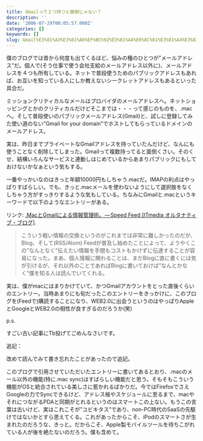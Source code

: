 ```yaml
---
title: Gmailって２つ持つと面倒じゃない？
description: ''
date: '2006-07-29T00:05:57.000Z'
categories: []
keywords: []
slug: Gmail%E3%81%A3%E3%81%A6%EF%BC%92%E3%81%A4%E6%8C%81%E3%81%A4%E3%81%A8%E9%9D%A2%E5%80%92%E3%81%98%E3%82%83%E3%81%AA%E3%81%84%EF%BC%9F
---
```

僕のブログでは昔から何度も出てくるほど、悩みの種のひとつが”メールアドレス”だ。個人で(そう仕事で使う会社支給のメールアドレス以外に)、メールアドレスを４つも所有している。ネットで普段使うためのパブリックアドレスもあれば、お互いを知っている人にしか教えないシークレットアドレスもあるといった具合だ。  
  
ミッションクリティカルなメールはプロバイダのメールアドレスへ。ネットショッピングとかのクリティカルだけどそこまでは・・・って感じのものを、.macへ。そして普段使いのパブリックメールアドレス(Gmail)と、試しに登録してみた使い道のない”Gmail for your domain”でホストしてもらっているドメインのメールアドレス。  
  
実は、昨日までプライベートなGmailアドレスを持っていたんだけど、なんにも使うことなく削除してしまった。Gmailって複数持ってると面倒くさい。そのくせ、結構いろんなサービスと連動しはじめているからあまりパブリックにもしておけないかなぁという気もする。

一番やっかいなのはきっと年額10000円もしちゃう.macだ。IMAPの利点はやっぱりすばらしい。でも、きっと.macメールを使わないようにして選択肢をなくしちゃう方がすっきりするような気もしている。ちなみにGmailと.macというキーワードで以下のようなエントリーがある。

リンク: [.MacとGmailによる情報管理術。 — Speed Feed \[ITmedia オルタナティブ・ブログ\]](http://blogs.itmedia.co.jp/speedfeed/2005/09/macgmail_5fc5.html ".MacとGmailによる情報管理術。 - Speed Feed [ITmedia オルタナティブ・ブログ]").

> こういう軽い情報の交換というのがこれまでは非常に難しかったのだが、Blog、そして(RSS/Atom) Feedが普及し始めたことによって、ようやくこの”なんとなく”伝えたい情報を手間もコストもかけずに伝達することが容易になった。まあ、個人情報に関わることは、まだBlogに直に書くには気が引けるが、それ以外のことであればBlogに書いておけば”なんとかなく”僕を知る人は読んでいてくれる。

実は、僕がmacにはまりかけていて、かつGmailアカウントをとった直後くらいのエントリー。当時あまりにも旬だったこのエントリーをきっかけに、このブログを(Feedで)購読することになり、WEB2.0に出会うというのはやっぱりAppleとGoogleとWEB2.0の相性が良すぎるのだろうか(笑)

p.s.  
  
すごい古い記事にTb投げてごめんなさいです。

追記：  
  
改めて読んでみて書き忘れたことがあったので追記。  
  
このブログで引用させていただいたエントリーに書いてあるとおり、.macのメール以外の機能(特に.mac sync)はすばらしい機能だと思う。そもそもこういう機能がOSと統合されている美しさに惹かれるばかりだ。今ではFirefoxでさえGoogleの力でSyncできるけど、アドレス帳やスケジュールに至るまで、macやそれにつながるPDAと同期がとれるというのはスマートこの上ない。もうこの言葉は古いけど、実はこれこそが”ユビキタス”であり、non-PC時代のSaaSの先駆けではないかとすら思えてくる。これがあったからこそ、iPodのスマートさが生まれたのだろうな、きっと。だからこそ、Apple製モバイルツールを待ちこがれている人が後を絶たないのだろう。僕も含めて。